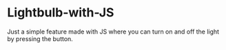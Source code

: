 # Lightbulb-with-JS
Just a simple feature made with JS where you can turn on and off the light by pressing the button.
